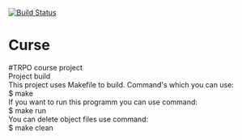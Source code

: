 [![Build Status](https://travis-ci.org/Lane-x/Curse.svg?branch=master)](https://travis-ci.org/github/Lane-x/Curse)  
# Curse
#TRPO course project  
Project build  
This project uses Makefile to build. Command's which you can use:  
$ make  
If you want to run this programm you can use command:  
$ make run  
You can delete object files use command:  
$ make clean
